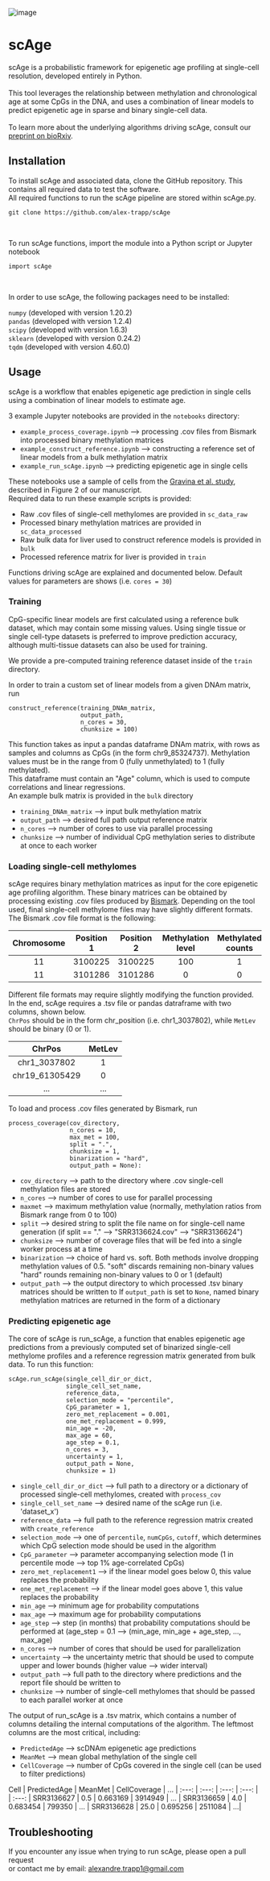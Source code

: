 ![image](https://user-images.githubusercontent.com/83630286/121631269-bfda1d80-ca4c-11eb-830b-6c8378d18160.png)

# scAge

scAge is a probabilistic framework for epigenetic age profiling at single-cell resolution, developed entirely in Python. <br> <br>
This tool leverages the relationship between methylation and chronological age at some CpGs in the DNA, and uses a combination of linear models to predict
epigenetic age in sparse and binary single-cell data. <br> <br>
To learn more about the underlying algorithms driving scAge, consult our [preprint on bioRxiv](https://www.biorxiv.org/content/10.1101/2021.03.13.435247v1).

## Installation
To install scAge and associated data, clone the GitHub repository. This contains all required data to test the software. <br>
All required functions to run the scAge pipeline are stored within scAge.py.

`git clone https://github.com/alex-trapp/scAge`

<br>

To run scAge functions, import the module into a Python script or Jupyter notebook

`import scAge`

<br>

In order to use scAge, the following packages need to be installed:

`numpy` (developed with version 1.20.2) <br>
`pandas` (developed with version 1.2.4) <br>
`scipy` (developed with version 1.6.3) <br>
`sklearn` (developed with version 0.24.2) <br>
`tqdm` (developed with version 4.60.0) <br>

## Usage
scAge is a workflow that enables epigenetic age prediction in single cells using a combination of linear models to estimate age.

3 example Jupyter notebooks are provided in the `notebooks` directory: <br>
* `example_process_coverage.ipynb` --> processing .cov files from Bismark into processed binary methylation matrices <br>
* `example_construct_reference.ipynb` --> constructing a reference set of linear models from a bulk methylation matrix <br>
* `example_run_scAge.ipynb` --> predicting epigenetic age in single cells <br>

These notebooks use a sample of cells from the [Gravina et al. study](https://genomebiology.biomedcentral.com/articles/10.1186/s13059-016-1011-3), described in Figure 2 of our manuscript. <br>
Required data to run these example scripts is provided:
* Raw .cov files of single-cell methylomes are provided in `sc_data_raw`
* Processed binary methylation matrices are provided in `sc_data_processed`
* Raw bulk data for liver used to construct reference models is provided in `bulk`
* Processed reference matrix for liver is provided in `train`

Functions driving scAge are explained and documented below. Default values for parameters are shows (i.e. `cores = 30`)

### Training
CpG-specific linear models are first calculated using a reference bulk dataset, which may contain some missing values.
Using single tissue or single cell-type datasets is preferred to improve prediction accuracy, although multi-tissue datasets
can also be used for training.

We provide a pre-computed training reference dataset inside of the `train` directory.

In order to train a custom set of linear models from a given DNAm matrix, run
```
construct_reference(training_DNAm_matrix,
                    output_path,
                    n_cores = 30,
                    chunksize = 100)
```
This function takes as input a pandas dataframe DNAm matrix, with rows as samples and columns as CpGs (in the form chr9_85324737). 
Methylation values must be in the range from 0 (fully unmethylated) to 1 (fully methylated). <br>
This dataframe must contain an "Age" column, which is used to compute correlations and linear regressions. <br>
An example bulk matrix is provided in the `bulk` directory <br>
* `training_DNAm_matrix` --> input bulk methylation matrix <br>
* `output_path` --> desired full path output reference matrix <br>
* `n_cores` --> number of cores to use via parallel processing <br>
* `chunksize` --> number of individual CpG methylation series to distribute at once to each worker <br>

### Loading single-cell methylomes
scAge requires binary methylation matrices as input for the core epigenetic age profiling algorithm. These binary matrices can be obtained
by processing existing .cov files produced by [Bismark](https://www.bioinformatics.babraham.ac.uk/projects/bismark/). Depending on the tool used,
final single-cell methylome files may have slightly different formats. The Bismark .cov file format is the following:

Chromosome | Position 1 | Position 2 | Methylation level | Methylated counts | Unmethylated counts
:---: | :---: | :---: | :---: | :---: | :---: 
11 | 3100225 | 3100225 | 100 | 1 | 0
11 | 3101286 | 3101286 | 0 | 0 | 2

Different file formats may require slightly modifying the function provided. 
In the end, scAge requires a .tsv file or pandas datraframe with two columns, shown below. <br>
`ChrPos` should be in the form chr_position (i.e. chr1_3037802), while `MetLev` should be binary (0 or 1).

ChrPos | MetLev
:---: | :---:
chr1_3037802 | 1
chr19_61305429 | 0
... | ...

To load and process .cov files generated by Bismark, run
```
process_coverage(cov_directory, 
                 n_cores = 10,
                 max_met = 100,
                 split = ".",
                 chunksize = 1,
                 binarization = "hard",
                 output_path = None):
```

* `cov_directory` --> path to the directory where .cov single-cell methylation files are stored <br>
* `n_cores` --> number of cores to use for parallel processing <br>
* `maxmet` --> maximum methylation value (normally, methylation ratios from Bismark range from 0 to 100) <br>
* `split` --> desired string to split the file name on for single-cell name generation (if split == "." --> "SRR3136624.cov" --> "SRR3136624") <br>
* `chunksize` --> number of coverage files that will be fed into a single worker process at a time <br>
* `binarization` --> choice of hard vs. soft.
                   Both methods involve dropping methylation values of 0.5.
                   "soft" discards remaining non-binary values
                   "hard" rounds remaining non-binary values to 0 or 1 (default) <br>
* `output_path` --> the output directory to which processed .tsv binary matrices should be written to
If `output_path` is set to `None`, named binary methylation matrices are returned in the form of a dictionary <br>

### Predicting epigenetic age
The core of scAge is run_scAge, a function that enables epigenetic age predictions from a previously computed set of binarized single-cell
methylome profiles and a reference regression matrix generated from bulk data. To run this function:

```
scAge.run_scAge(single_cell_dir_or_dict,
                single_cell_set_name,
                reference_data,
                selection_mode = "percentile",
                CpG_parameter = 1,
                zero_met_replacement = 0.001,
                one_met_replacement = 0.999,
                min_age = -20,
                max_age = 60,
                age_step = 0.1,
                n_cores = 3,
                uncertainty = 1,
                output_path = None,
                chunksize = 1)
```

* `single_cell_dir_or_dict` --> full path to a directory or a dictionary of processed single-cell methylomes, created with `process_cov`
* `single_cell_set_name` --> desired name of the scAge run (i.e. 'dataset_x')
* `reference_data` --> full path to the reference regression matrix created with `create_reference`
* `selection_mode` --> one of `percentile`, `numCpGs`, `cutoff`, which determines which CpG selection mode should be used in the algorithm
* `CpG_parameter` --> parameter accompanying selection mode (1 in percentile mode --> top 1% age-correlated CpGs)
* `zero_met_replacement1` --> if the linear model goes below 0, this value replaces the probability
* `one_met_replacement` --> if the linear model goes above 1, this value replaces the probability
* `min_age` --> minimum age for probability computations
* `max_age` --> maximum age for probability computations
* `age_step` --> step (in months) that probability computations should be performed at (age_step = 0.1 --> (min_age, min_age + age_step, ..., max_age)
* `n_cores` --> number of cores that should be used for parallelization
* `uncertainty` --> the uncertainty metric that should be used to compute upper and lower bounds (higher value --> wider interval)
* `output_path` --> full path to the directory where predictions and the report file should be written to
* `chunksize` --> number of single-cell methylomes that should be passed to each parallel worker at once

The output of run_scAge is a .tsv matrix, which contains a number of columns detailing the internal computations of the algorithm.
The leftmost columns are the most critical, including: 
* `PredictedAge` --> scDNAm epigenetic age predictions
* `MeanMet` --> mean global methylation of the single cell
* `CellCoverage` --> number of CpGs covered in the single cell (can be used to filter predictions)

Cell | PredictedAge | MeanMet | CellCoverage | ... |
:---: | :---: | :---: | :---: | | :---: |
SRR3136627 | 0.5 | 0.663169 | 3914949 | ... |
SRR3136659 | 4.0 | 0.683454 | 799350 | ... |
SRR3136628 | 25.0 | 0.695256 | 2511084 | ...|

## Troubleshooting
If you encounter any issue when trying to run scAge, please open a pull request <br> or contact me by email: alexandre.trapp1@gmail.com
